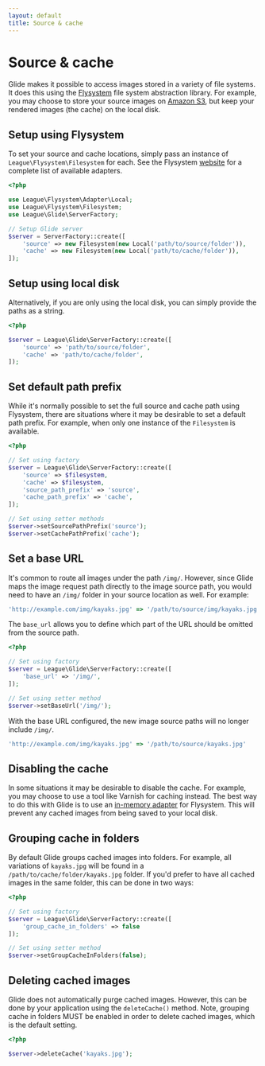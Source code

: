 ```yaml
---
layout: default
title: Source & cache
---
```


# Source & cache

Glide makes it possible to access images stored in a variety of file systems. It does this using the [Flysystem](http://flysystem.thephpleague.com/) file system abstraction library. For example, you may choose to store your source images on [Amazon S3](http://aws.amazon.com/s3/), but keep your rendered images (the cache) on the local disk.

## Setup using Flysystem

To set your source and cache locations, simply pass an instance of `League\Flysystem\Filesystem` for each. See the Flysystem [website](http://flysystem.thephpleague.com/) for a complete list of available adapters.

~~~ php
<?php

use League\Flysystem\Adapter\Local;
use League\Flysystem\Filesystem;
use League\Glide\ServerFactory;

// Setup Glide server
$server = ServerFactory::create([
    'source' => new Filesystem(new Local('path/to/source/folder')),
    'cache' => new Filesystem(new Local('path/to/cache/folder')),
]);
~~~

## Setup using local disk

Alternatively, if you are only using the local disk, you can simply provide the paths as a string.

~~~ php
<?php

$server = League\Glide\ServerFactory::create([
    'source' => 'path/to/source/folder',
    'cache' => 'path/to/cache/folder',
]);
~~~

## Set default path prefix

While it's normally possible to set the full source and cache path using Flysystem, there are situations where it may be desirable to set a default path prefix. For example, when only one instance of the `Filesystem` is available.

~~~ php
<?php

// Set using factory
$server = League\Glide\ServerFactory::create([
    'source' => $filesystem,
    'cache' => $filesystem,
    'source_path_prefix' => 'source',
    'cache_path_prefix' => 'cache',
]);

// Set using setter methods
$server->setSourcePathPrefix('source');
$server->setCachePathPrefix('cache');
~~~

## Set a base URL

It's common to route all images under the path `/img/`. However, since Glide maps the image request path directly to the image source path, you would need to have an `/img/` folder in your source location as well. For example:

~~~ js
'http://example.com/img/kayaks.jpg' => '/path/to/source/img/kayaks.jpg'
~~~

The `base_url` allows you to define which part of the URL should be omitted from the source path.

~~~ php
<?php

// Set using factory
$server = League\Glide\ServerFactory::create([
    'base_url' => '/img/',
]);

// Set using setter method
$server->setBaseUrl('/img/');
~~~

With the base URL configured, the new image source paths will no longer include `/img/`.

~~~ js
'http://example.com/img/kayaks.jpg' => '/path/to/source/kayaks.jpg'
~~~

## Disabling the cache

In some situations it may be desirable to disable the cache. For example, you may choose to use a tool like Varnish for caching instead. The best way to do this with Glide is to use an [in-memory adapter](http://flysystem.thephpleague.com/adapter/memory/) for Flysystem. This will prevent any cached images from being saved to your local disk.

## Grouping cache in folders

By default Glide groups cached images into folders. For example, all variations of `kayaks.jpg` will be found in a `/path/to/cache/folder/kayaks.jpg` folder. If you'd prefer to have all cached images in the same folder, this can be done in two ways:

~~~ php
<?php

// Set using factory
$server = League\Glide\ServerFactory::create([
    'group_cache_in_folders' => false
]);

// Set using setter method
$server->setGroupCacheInFolders(false);
~~~

## Deleting cached images

Glide does not automatically purge cached images. However, this can be done by your application using the `deleteCache()` method. Note, grouping cache in folders MUST be enabled in order to delete cached images, which is the default setting.

~~~ php
<?php

$server->deleteCache('kayaks.jpg');
~~~